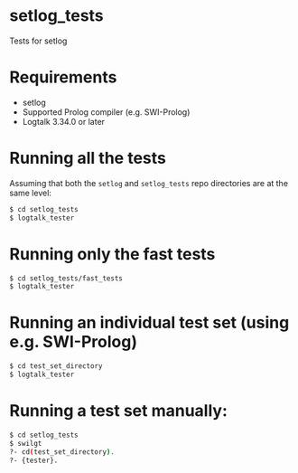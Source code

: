 # setlog_tests

Tests for setlog

# Requirements

- setlog
- Supported Prolog compiler (e.g. SWI-Prolog)
- Logtalk 3.34.0 or later

# Running all the tests

Assuming that both the `setlog` and `setlog_tests` repo directories are at the same level:

```bash
$ cd setlog_tests
$ logtalk_tester
```

# Running only the fast tests

```bash
$ cd setlog_tests/fast_tests
$ logtalk_tester
```

# Running an individual test set (using e.g. SWI-Prolog)

```bash
$ cd test_set_directory
$ logtalk_tester
```

# Running a test set manually:

```bash
$ cd setlog_tests
$ swilgt
?- cd(test_set_directory).
?- {tester}.
```
